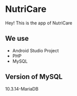 # NutriCare

Hey! This is the app of NutriCare

## We use

* Android Studio Project
* PHP
* MySQL

## Version of MySQL

10.3.14-MariaDB


